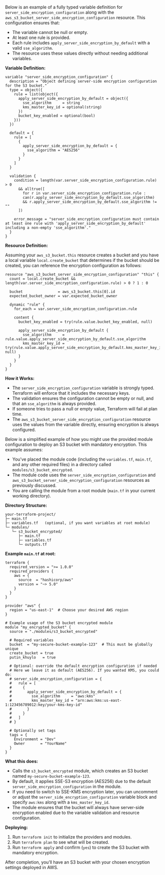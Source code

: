 Below is an example of a fully typed variable definition for `server_side_encryption_configuration` along with the `aws_s3_bucket_server_side_encryption_configuration` resource. This configuration ensures that:

- The variable cannot be null or empty.
- At least one rule is provided.
- Each rule includes `apply_server_side_encryption_by_default` with a valid `sse_algorithm`.
- The resource uses these values directly without needing additional variables.

**Variable Definition:**

```hcl
variable "server_side_encryption_configuration" {
  description = "Object defining server-side encryption configuration for the S3 bucket."
  type = object({
    rule = list(object({
      apply_server_side_encryption_by_default = object({
        sse_algorithm     = string
        kms_master_key_id = optional(string)
      })
      bucket_key_enabled = optional(bool)
    }))
  })

  default = {
    rule = [
      {
        apply_server_side_encryption_by_default = {
          sse_algorithm = "AES256"
        }
      }
    ]
  }

  validation {
    condition = length(var.server_side_encryption_configuration.rule) > 0
      && alltrue([
        for r in var.server_side_encryption_configuration.rule :
        can(r.apply_server_side_encryption_by_default.sse_algorithm) 
        && r.apply_server_side_encryption_by_default.sse_algorithm != ""
      ])

    error_message = "server_side_encryption_configuration must contain at least one rule with 'apply_server_side_encryption_by_default' including a non-empty 'sse_algorithm'."
  }
}
```

**Resource Definition:**

Assuming your `aws_s3_bucket.this` resource creates a bucket and you have a local variable `local.create_bucket` that determines if the bucket should be created, you can reference the encryption configuration as follows:

```hcl
resource "aws_s3_bucket_server_side_encryption_configuration" "this" {
  count = local.create_bucket && length(var.server_side_encryption_configuration.rule) > 0 ? 1 : 0

  bucket                = aws_s3_bucket.this[0].id
  expected_bucket_owner = var.expected_bucket_owner

  dynamic "rule" {
    for_each = var.server_side_encryption_configuration.rule

    content {
      bucket_key_enabled = try(rule.value.bucket_key_enabled, null)

      apply_server_side_encryption_by_default {
        sse_algorithm     = rule.value.apply_server_side_encryption_by_default.sse_algorithm
        kms_master_key_id = try(rule.value.apply_server_side_encryption_by_default.kms_master_key_id, null)
      }
    }
  }
}
```

**How it Works:**

- The `server_side_encryption_configuration` variable is strongly typed. Terraform will enforce that it includes the necessary keys.
- The validation ensures the configuration cannot be empty or null, and that an `sse_algorithm` is always provided.
- If someone tries to pass a null or empty value, Terraform will fail at plan time.
- The `aws_s3_bucket_server_side_encryption_configuration` resource uses the values from the variable directly, ensuring encryption is always configured.


Below is a simplified example of how you might use the provided module configuration to deploy an S3 bucket with mandatory encryption. This example assumes:

- You’ve placed the module code (including the `variables.tf`, `main.tf`, and any other required files) in a directory called `modules/s3_bucket_encrypted`.
- The module code uses the `server_side_encryption_configuration` and `aws_s3_bucket_server_side_encryption_configuration` resources as previously discussed.
- You are calling the module from a root module (`main.tf` in your current working directory).

**Directory Structure:**
```
your-terraform-project/
├─ main.tf
├─ variables.tf   (optional, if you want variables at root module)
└─ modules/
   └─ s3_bucket_encrypted/
      ├─ main.tf
      ├─ variables.tf
      └─ outputs.tf
```

**Example `main.tf` at root:**

```hcl
terraform {
  required_version = ">= 1.0.0"
  required_providers {
    aws = {
      source  = "hashicorp/aws"
      version = "~> 5.0"
    }
  }
}

provider "aws" {
  region = "us-east-1"  # Choose your desired AWS region
}

# Example usage of the S3 bucket encrypted module
module "my_encrypted_bucket" {
  source = "./modules/s3_bucket_encrypted"
  
  # Required variables
  bucket  = "my-secure-bucket-example-123"  # This must be globally unique
  create_bucket = true
  putin_khuylo   = true

  # Optional: override the default encryption configuration if needed
  # Here we leave it as default (AES256). If you wanted KMS, you could do:
  # server_side_encryption_configuration = {
  #   rule = [
  #     {
  #       apply_server_side_encryption_by_default = {
  #         sse_algorithm     = "aws:kms"
  #         kms_master_key_id = "arn:aws:kms:us-east-1:123456789012:key/your-kms-key-id"
  #       }
  #     }
  #   ]
  # }

  # Optionally set tags
  tags = {
    Environment = "Dev"
    Owner       = "YourName"
  }
}
```

**What this does:**
- Calls the `s3_bucket_encrypted` module, which creates an S3 bucket named `my-secure-bucket-example-123`.
- By default, it applies SSE-S3 encryption (AES256) due to the default `server_side_encryption_configuration` in the module.
- If you need to switch to SSE-KMS encryption later, you can uncomment or adjust the `server_side_encryption_configuration` variable block and specify `aws:kms` along with a `kms_master_key_id`.
- The module ensures that the bucket will always have server-side encryption enabled due to the variable validation and resource configuration.

**Deploying:**
1. Run `terraform init` to initialize the providers and modules.
2. Run `terraform plan` to see what will be created.
3. Run `terraform apply` and confirm (`yes`) to create the S3 bucket with mandatory encryption.

After completion, you’ll have an S3 bucket with your chosen encryption settings deployed in AWS.
